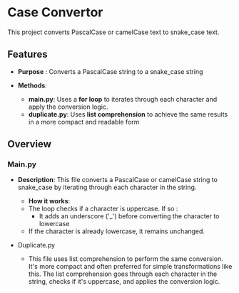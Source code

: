 # Case Convertor

This project converts PascalCase or camelCase text to snake_case text.

## Features

- **Purpose** : Converts a PascalCase string to a snake_case string

- **Methods**:
   - **main.py**: Uses a **for loop** to iterates through each character and apply the conversion logic.
   - **duplicate.py**: Uses **list comprehension** to achieve the same results in a more compact and readable form

## Overview

### Main.py
- **Description**:
   This file converts a PascalCase or camelCase string to snake_case by iterating through each character in the string.

   - **How it works**:
    - The loop checks if a character is uppercase. If so :
      - It adds an underscore ('_') before converting the character to lowercase
    - If the character is already lowercase, it remains unchanged.

- Duplicate.py
    - This file uses list comprehension to perform the same conversion. It's more compact and often preferred for simple transformations like this. The list comprehension goes through each character in the string, checks if it's uppercase, and applies the conversion logic.
